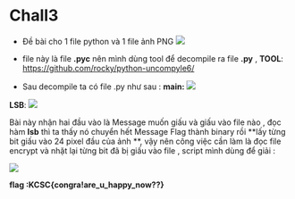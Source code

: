 # Chall3
- Đề bài cho 1 file python và 1 file ảnh PNG 
[![](https://raw.githubusercontent.com/dungbn123/KMA-Recruit-WriteUp/main/Screenshot%202022-01-30%20203221.png)](https://raw.githubusercontent.com/dungbn123/KMA-Recruit-WriteUp/main/Screenshot%202022-01-30%20203221.png)

- file này là file **.pyc** nên mình dùng tool để decompile ra file **.py** ,
**TOOL**: https://github.com/rocky/python-uncompyle6/

- Sau decompile ta có file .py như sau :
**main:**
[![](https://raw.githubusercontent.com/dungbn123/KMA-Recruit-WriteUp/main/Screenshot%202022-01-30%20204622.png)](http://https://raw.githubusercontent.com/dungbn123/KMA-Recruit-WriteUp/main/Screenshot%202022-01-30%20204622.png)

**LSB**:
[![](https://github.com/dungbn123/KMA-Recruit-WriteUp/blob/main/Screenshot%202022-01-30%20204805.png?raw=true)](http://https://github.com/dungbn123/KMA-Recruit-WriteUp/blob/main/Screenshot%202022-01-30%20204805.png?raw=true)

Bài này nhận hai đầu vào là Message muốn giấu và giấu vào file nào , 
đọc hàm **lsb** thì ta thấy nó chuyển hết Message Flag thành binary rồi **lấy từng bit giấu vào 24 pixel đầu của ảnh **, vậy nên công việc cần làm là đọc file encrypt và nhặt lại từng bit đã bị giấu vào file , script mình dùng để giải : 

[![](https://raw.githubusercontent.com/dungbn123/KMA-Recruit-WriteUp/main/Screenshot%202022-01-30%20205545.png)](https://raw.githubusercontent.com/dungbn123/KMA-Recruit-WriteUp/main/Screenshot%202022-01-30%20205545.png)

**flag :KCSC{congra!are_u_happy_now??}**
